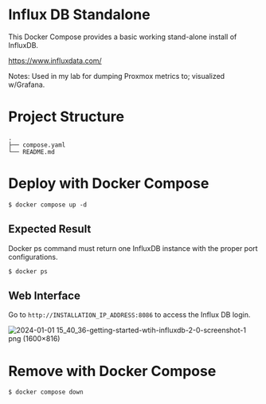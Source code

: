 # Influx DB Standalone

This Docker Compose provides a basic working stand-alone install of InfluxDB.

https://www.influxdata.com/

Notes: Used in my lab for dumping Proxmox metrics to; visualized w/Grafana.

# Project Structure

```
.
├── compose.yaml
└── README.md
```

# Deploy with Docker Compose

```
$ docker compose up -d

```

## Expected Result

Docker ps command must return one InfluxDB instance with the proper port configurations.

```
$ docker ps

```

## Web Interface

Go to ```http://INSTALLATION_IP_ADDRESS:8086``` to access the Influx DB login.

![2024-01-01 15_40_36-getting-started-wtih-influxdb-2-0-screenshot-1 png (1600×816)](https://github.com/vintagedon/infrastructure-scripting/assets/4473026/5d346863-74c7-4f6f-9f23-ba8b6a8b8e47)

# Remove with Docker Compose

```
$ docker compose down
```
